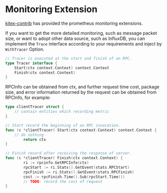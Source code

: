 # Monitoring Extension

[kitex-contrib](https://github.com/kitex-contrib/monitor-prometheus) has provided the prometheus monitoring extensions.

If you want to get the more detailed monitoring, such as message packet size, or want to adopt other data source, such as InfluxDB, you can implement the `Trace` interface according to your requirements and inject by `WithTracer` Option.

```go
// Tracer is executed at the start and finish of an RPC.
type Tracer interface {
    Start(ctx context.Context) context.Context
    Finish(ctx context.Context)
}
```

RPCInfo can be obtained from ctx, and further request time cost, package size, and error information returned by the request can be obtained from RPCInfo, for example:

```go
type clientTracer struct {
    // contain entities which recording metric
}

// Start record the beginning of an RPC invocation.
func (c *clientTracer) Start(ctx context.Context) context.Context {
    // do nothing
        return ctx
}

// Finish record after receiving the response of server.
func (c *clientTracer) Finish(ctx context.Context) {
        ri := rpcinfo.GetRPCInfo(ctx)
        rpcStart := ri.Stats().GetEvent(stats.RPCStart)
        rpcFinish := ri.Stats().GetEvent(stats.RPCFinish)
        cost := rpcFinish.Time().Sub(rpcStart.Time())
        // TODO: record the cost of request
}
```

